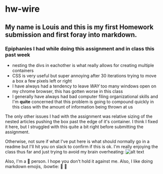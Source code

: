 # hw-wire
## My name is Louis and this is my first Homework submission and first foray into markdown.

### Epiphanies I had while doing this assignment and in class this past week

* nesting the divs in eachother is what really allows for creating multiple containers
* CSS is very useful but super annoying after 30 iterations trying to move a box a few pixels left or right
* I have always had a tendency to leave *WAY* too many windows open on my chrome browser, this has gotten worse in this class
* I generally have always had bad computer filing organizational skills and I'm **quite** concerned that this problem is going to compound quickly in this class with the amount of information being thrown at us

The only other issues I had with the assignment was relative sizing of the nested articles pushing the box past the edge of it's container.  I think I fixed it here, but I struggled with this quite a bit right before submitting the assignment.

Otherwise, not sure if what I've put here is what should normally go in a readme but I'll hit you on slack to confirm if this is ok.  I'm really enjoying the class thus far and just trying to avoid my brain overheating: ![alt text](http://www.totallydublin.ie/wp-content/uploads/2012/05/exploding-head-300dpi.jpg)

Also, I'm a :dog: person.  I hope you don't hold it against me.  Also, I like doing markdown emojis, :bowtie: :crocodile: :leopard: 

